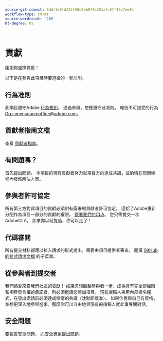 ```yaml
---
source-git-commit: 8ddf1e0fd325780c8eb974e801a4c87f49c7ee4b
workflow-type: tm+mt
source-wordcount: '289'
ht-degree: 0%

---
```

# 貢獻

謝謝你選擇貢獻！

以下是在參與此項目時要遵循的一套准則。

## 行為准則

此項目遵守Adobe [行為規則](code-of-conduct.md)。 通過參與，您應遵守此准則。 報告不可接受的行為
[Grp-opensourceoffice@adobe.com](mailto:Grp-opensourceoffice@adobe.com)。

## 貢獻者指南文檔

查看 [貢獻者指南](https://experienceleague.adobe.com/docs/contributor/contributor-guide/introduction.html)。

## 有問題嗎？

首先提出問題。 本項目的現有貢獻者努力就項目方向達成共識，並酌情在問題線程內發佈解決方案。

## 參與者許可協定

所有第三方對此項目的貢獻必須附有簽署的貢獻者許可協定。 這給了Adobe重新分配作為項目一部分的貢獻的權限。 [簽署我們的CLA](https://opensource.adobe.com/cla.html)。 您只需提交一次AdobeCLA。 如果你以前提過，你可以走了！

## 代碼審閱

所有提交材料都應以拉入請求的形式提出，需要由項目提供者審查。 閱讀 [GitHub的拉式請求文檔](https://docs.github.com/en/pull-requests/collaborating-with-pull-requests/proposing-changes-to-your-work-with-pull-requests/about-pull-requests)
的子菜單。

<!--
Lastly, please follow the [pull request template](PULL_REQUEST_TEMPLATE.md) when
submitting a pull request!
-->

## 從參與者到提交者

我們熱愛來自我們社區的貢獻！ 如果您想超越參與者一步，成為具有完全寫權限和項目發言權的承諾者，則必須邀請您參加項目。 現有撰稿人採用內部提名程式，在發出邀請前必須達成懶惰的共識（沈默即批准）。 如果你覺得自己有資格，並想更深入地參與進來，那麼你可以自由地與現有的撰稿人就此事展開對話。

## 安全問題

要報告安全問題， [向安全專家提出問題](https://helpx.adobe.com/security/alertus.html)。
